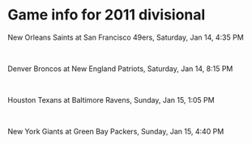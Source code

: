 # Game info for 2011 divisional

New Orleans Saints at San Francisco 49ers, Saturday, Jan 14, 4:35 PM


<br/>

Denver Broncos at New England Patriots, Saturday, Jan 14, 8:15 PM


<br/>

Houston Texans at Baltimore Ravens, Sunday, Jan 15, 1:05 PM


<br/>

New York Giants at Green Bay Packers, Sunday, Jan 15, 4:40 PM

